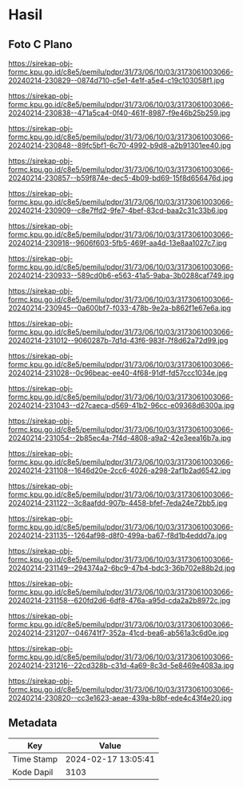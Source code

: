 # Hasil

## Foto C Plano

https://sirekap-obj-formc.kpu.go.id/c8e5/pemilu/pdpr/31/73/06/10/03/3173061003066-20240214-230829--0874d710-c5e1-4e1f-a5e4-c19c103058f1.jpg

https://sirekap-obj-formc.kpu.go.id/c8e5/pemilu/pdpr/31/73/06/10/03/3173061003066-20240214-230838--471a5ca4-0f40-461f-8987-f9e46b25b259.jpg

https://sirekap-obj-formc.kpu.go.id/c8e5/pemilu/pdpr/31/73/06/10/03/3173061003066-20240214-230848--89fc5bf1-6c70-4992-b9d8-a2b91301ee40.jpg

https://sirekap-obj-formc.kpu.go.id/c8e5/pemilu/pdpr/31/73/06/10/03/3173061003066-20240214-230857--b59f874e-dec5-4b09-bd69-15f8d656476d.jpg

https://sirekap-obj-formc.kpu.go.id/c8e5/pemilu/pdpr/31/73/06/10/03/3173061003066-20240214-230909--c8e7ffd2-9fe7-4bef-83cd-baa2c31c33b6.jpg

https://sirekap-obj-formc.kpu.go.id/c8e5/pemilu/pdpr/31/73/06/10/03/3173061003066-20240214-230918--9606f603-5fb5-469f-aa4d-13e8aa1027c7.jpg

https://sirekap-obj-formc.kpu.go.id/c8e5/pemilu/pdpr/31/73/06/10/03/3173061003066-20240214-230933--589cd0b6-e563-41a5-9aba-3b0288caf749.jpg

https://sirekap-obj-formc.kpu.go.id/c8e5/pemilu/pdpr/31/73/06/10/03/3173061003066-20240214-230945--0a600bf7-f033-478b-9e2a-b862f1e67e6a.jpg

https://sirekap-obj-formc.kpu.go.id/c8e5/pemilu/pdpr/31/73/06/10/03/3173061003066-20240214-231012--9060287b-7d1d-43f6-983f-7f8d62a72d99.jpg

https://sirekap-obj-formc.kpu.go.id/c8e5/pemilu/pdpr/31/73/06/10/03/3173061003066-20240214-231028--0c96beac-ee40-4f68-91df-fd57ccc1034e.jpg

https://sirekap-obj-formc.kpu.go.id/c8e5/pemilu/pdpr/31/73/06/10/03/3173061003066-20240214-231043--d27caeca-d569-41b2-96cc-e09368d6300a.jpg

https://sirekap-obj-formc.kpu.go.id/c8e5/pemilu/pdpr/31/73/06/10/03/3173061003066-20240214-231054--2b85ec4a-7f4d-4808-a9a2-42e3eea16b7a.jpg

https://sirekap-obj-formc.kpu.go.id/c8e5/pemilu/pdpr/31/73/06/10/03/3173061003066-20240214-231108--1646d20e-2cc6-4026-a298-2af1b2ad6542.jpg

https://sirekap-obj-formc.kpu.go.id/c8e5/pemilu/pdpr/31/73/06/10/03/3173061003066-20240214-231122--3c8aafdd-907b-4458-bfef-7eda24e72bb5.jpg

https://sirekap-obj-formc.kpu.go.id/c8e5/pemilu/pdpr/31/73/06/10/03/3173061003066-20240214-231135--1264af98-d8f0-499a-ba67-f8d1b4eddd7a.jpg

https://sirekap-obj-formc.kpu.go.id/c8e5/pemilu/pdpr/31/73/06/10/03/3173061003066-20240214-231149--294374a2-6bc9-47b4-bdc3-36b702e88b2d.jpg

https://sirekap-obj-formc.kpu.go.id/c8e5/pemilu/pdpr/31/73/06/10/03/3173061003066-20240214-231158--620fd2d6-6df8-476a-a95d-cda2a2b8972c.jpg

https://sirekap-obj-formc.kpu.go.id/c8e5/pemilu/pdpr/31/73/06/10/03/3173061003066-20240214-231207--046741f7-352a-41cd-bea6-ab561a3c6d0e.jpg

https://sirekap-obj-formc.kpu.go.id/c8e5/pemilu/pdpr/31/73/06/10/03/3173061003066-20240214-231216--22cd328b-c31d-4a69-8c3d-5e8469e4083a.jpg

https://sirekap-obj-formc.kpu.go.id/c8e5/pemilu/pdpr/31/73/06/10/03/3173061003066-20240214-230820--cc3e1623-aeae-439a-b8bf-ede4c43f4e20.jpg


## Metadata

| Key        | Value               |
| ---------- | ------------------- |
| Time Stamp | 2024-02-17 13:05:41 |
| Kode Dapil | 3103                |



